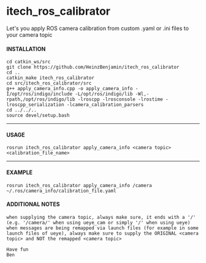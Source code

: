 # itech_ros_calibrator
Let's you apply ROS camera calibration from custom .yaml or .ini files to your camera topic

#### INSTALLATION

```
cd catkin_ws/src
git clone https://github.com/HeinzBenjamin/itech_ros_calibrator
cd ..
catkin_make itech_ros_calibrator
cd src/itech_ros_calibrator/src
g++ apply_camera_info.cpp -o apply_camera_info -I/opt/ros/indigo/include -L/opt/ros/indigo/lib -Wl,-rpath,/opt/ros/indigo/lib -lroscpp -lrosconsole -lrostime -lroscpp_serialization -lcamera_calibration_parsers
cd ../../..
source devel/setup.bash
```
-----

#### USAGE

```
rosrun itech_ros_calibrator apply_camera_info <camera topic> <calibration_file_name>
```
-----

#### EXAMPLE

```
rosrun itech_ros_calibrator apply_camera_info /camera ~/.ros/camera_info/calibration_file.yaml
```

#### ADDITIONAL NOTES
```
when supplying the camera topic, always make sure, it ends with a '/' (e.g. '/camera/' when using ueye_cam or simply '/' when using ueye)
when messages are being remapped via launch files (for example in some launch files of ueye), always make sure to supply the ORIGINAL <camera topic> and NOT the remapped <camera topic>

Have fun
Ben
```
